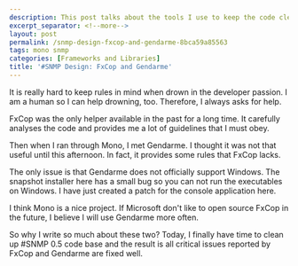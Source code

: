 ```yaml
---
description: This post talks about the tools I use to keep the code clean.
excerpt_separator: <!--more-->
layout: post
permalink: /snmp-design-fxcop-and-gendarme-8bca59a85563
tags: mono snmp
categories: [Frameworks and Libraries]
title: '#SNMP Design: FxCop and Gendarme'
---
```

It is really hard to keep rules in mind when drown in the developer passion. I am a human so I can help drowning, too. Therefore, I always asks for help.
<!--more-->

FxCop was the only helper available in the past for a long time. It carefully analyses the code and provides me a lot of guidelines that I must obey.

Then when I ran through Mono, I met Gendarme. I thought it was not that useful until this afternoon. In fact, it provides some rules that FxCop lacks.

The only issue is that Gendarme does not officially support Windows. The snapshot installer here has a small bug so you can not run the executables on Windows. I have just created a patch for the console application here.

I think Mono is a nice project. If Microsoft don't like to open source FxCop in the future, I believe I will use Gendarme more often.

So why I write so much about these two? Today, I finally have time to clean up #SNMP 0.5 code base and the result is all critical issues reported by FxCop and Gendarme are fixed well.
